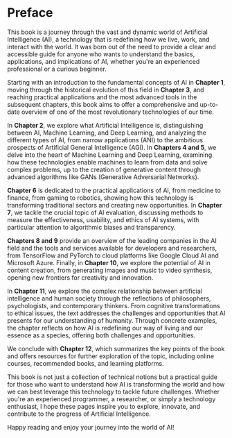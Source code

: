 # Preface

This book is a journey through the vast and dynamic world of Artificial Intelligence (AI), a technology that is redefining how we live, work, and interact with the world. It was born out of the need to provide a clear and accessible guide for anyone who wants to understand the basics, applications, and implications of AI, whether you're an experienced professional or a curious beginner.

Starting with an introduction to the fundamental concepts of AI in **Chapter 1**, moving through the historical evolution of this field in **Chapter 3**, and reaching practical applications and the most advanced tools in the subsequent chapters, this book aims to offer a comprehensive and up-to-date overview of one of the most revolutionary technologies of our time.

In **Chapter 2**, we explore what Artificial Intelligence is, distinguishing between AI, Machine Learning, and Deep Learning, and analyzing the different types of AI, from narrow applications (ANI) to the ambitious prospects of Artificial General Intelligence (AGI). In **Chapters 4 and 5**, we delve into the heart of Machine Learning and Deep Learning, examining how these technologies enable machines to learn from data and solve complex problems, up to the creation of generative content through advanced algorithms like GANs (Generative Adversarial Networks).

**Chapter 6** is dedicated to the practical applications of AI, from medicine to finance, from gaming to robotics, showing how this technology is transforming traditional sectors and creating new opportunities. In **Chapter 7**, we tackle the crucial topic of AI evaluation, discussing methods to measure the effectiveness, usability, and ethics of AI systems, with particular attention to algorithmic biases and transparency.

**Chapters 8 and 9** provide an overview of the leading companies in the AI field and the tools and services available for developers and researchers, from TensorFlow and PyTorch to cloud platforms like Google Cloud AI and Microsoft Azure. Finally, in **Chapter 10**, we explore the potential of AI in content creation, from generating images and music to video synthesis, opening new frontiers for creativity and innovation.

In **Chapter 11**, we explore the complex relationship between artificial intelligence and human society through the reflections of philosophers, psychologists, and contemporary thinkers. From cognitive transformations to ethical issues, the text addresses the challenges and opportunities that AI presents for our understanding of humanity. Through concrete examples, the chapter reflects on how AI is redefining our way of living and our essence as a species, offering both challenges and opportunities.

We conclude with **Chapter 12**, which summarizes the key points of the book and offers resources for further exploration of the topic, including online courses, recommended books, and learning platforms.

This book is not just a collection of technical notions but a practical guide for those who want to understand how AI is transforming the world and how we can best leverage this technology to tackle future challenges. Whether you're an experienced programmer, a researcher, or simply a technology enthusiast, I hope these pages inspire you to explore, innovate, and contribute to the progress of Artificial Intelligence.

Happy reading and enjoy your journey into the world of AI!
